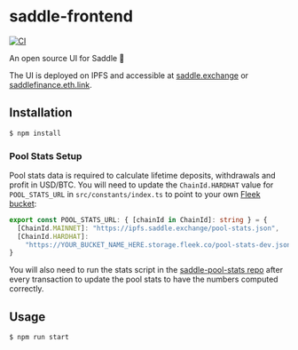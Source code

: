 # saddle-frontend

[![CI](https://github.com/saddle-finance/saddle-frontend/workflows/CI/badge.svg)](https://github.com/saddle-finance/saddle-frontend/actions?query=workflow%3ACI)

An open source UI for Saddle 🤠

The UI is deployed on IPFS and accessible at
[saddle.exchange](https://saddle.exchange/#/) or
[saddlefinance.eth.link](https://saddlefinance.eth.link/#/).

## Installation

```bash
$ npm install
```

### Pool Stats Setup

Pool stats data is required to calculate lifetime deposits, withdrawals and
profit in USD/BTC.  You will need to update the `ChainId.HARDHAT` value for
`POOL_STATS_URL` in `src/constants/index.ts` to point to your own [Fleek
bucket](https://fleek.co/):

```typescript
export const POOL_STATS_URL: { [chainId in ChainId]: string } = {
  [ChainId.MAINNET]: "https://ipfs.saddle.exchange/pool-stats.json",
  [ChainId.HARDHAT]:
    "https://YOUR_BUCKET_NAME_HERE.storage.fleek.co/pool-stats-dev.json",
}
```

You will also need to run the stats script in the [saddle-pool-stats
repo](https://github.com/saddle-finance/saddle-pool-stats) after every
transaction to update the pool stats to have the numbers computed correctly.

## Usage

```bash
$ npm run start
```
